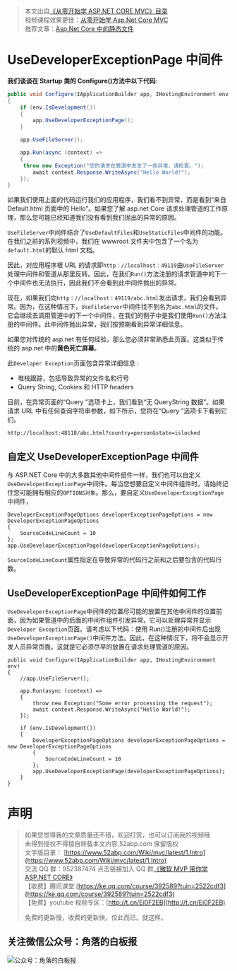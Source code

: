 > 本文出自[《从零开始学 ASP.NET CORE MVC》目录](https://www.52abp.com/wiki/mvc/0.1.4/1.Intro) </br>
> 视频课程效果更佳：[从零开始学 Asp.Net Core MVC](https://study.163.com/course/courseMain.htm?courseId=1209215803&share=2&shareId=400000000309007) </br>
> 推荐文章：[Asp.Net Core 中的静态文件](https://www.52abp.com/wiki/mvc/latest/12.StaticFile)

# UseDeveloperExceptionPage 中间件

**我们谈谈在 Startup 类的 Configure()方法中以下代码**:

```csharp
public void Configure(IApplicationBuilder app, IHostingEnvironment env)
{
    if (env.IsDevelopment())
    {
        app.UseDeveloperExceptionPage();
    }

    app.UseFileServer();

    app.Run(async (context) =>
    {
     throw new Exception("您的请求在管道中发生了一些异常，请检查。");
        await context.Response.WriteAsync("Hello World!");
    });
}
```

如果我们使用上面的代码运行我们的应用程序，我们看不到异常，而是看到“来自 Default.html 页面中的 Hello”。如果您了解 asp.net Core 请求处理管道的工作原理，那么您可能已经知道我们没有看到我们抛出的异常的原因。

`UseFileServer`中间件结合了`UseDefaultFiles`和`UseStaticFiles`中间件的功能。在我们之前的系列视频中，我们在 wwwroot 文件夹中包含了一个名为`default.html`的默认 html 文档。

因此，对应用程序根 URL 的请求即`http：//localhost：49119`由`UseFileServer`处理中间件和管道从那里反转。因此，在我们`Run()`方法注册的请求管道中的下一个中间件也无法执行，因此我们不会看到此中间件抛出的异常。

现在，如果我们向`http：//localhost：49119/abc.html`发出请求，我们会看到异常。因为，在这种情况下，`UseFileServer`中间件找不到名为`abc.html`的文件。
它会继续去调用管道中的下一个中间件，在我们的例子中是我们使用`Run()`方法注册的中间件。此中间件抛出异常，我们按预期看到异常详细信息。

如果您对传统的 asp.net 有任何经验，那么您必须非常熟悉此页面。这类似于传统的 asp.net 中的**黄色死亡屏幕**。

此`Developer Exception`页面包含异常详细信息 :

- 堆栈跟踪，包括导致异常的文件名和行号
- Query String, Cookies 和 HTTP headers

目前，在异常页面的“Query ”选项卡上，我们看到“无 QueryString 数据”。如果请求 URL 中有任何查询字符串参数，如下所示，您将在“Query ”选项卡下看到它们。

```
http://localhost:48118/abc.html?country=person&state=islocked
```

## 自定义 UseDeveloperExceptionPage 中间件

与 ASP.NET Core 中的大多数其他中间件组件一样，我们也可以自定义`UseDeveloperExceptionPage`中间件。每当您想要自定义中间件组件时，请始终记住您可能拥有相应的`OPTIONS对象`。那么，要自定义`UseDeveloperExceptionPage`中间件，

```
DeveloperExceptionPageOptions developerExceptionPageOptions = new DeveloperExceptionPageOptions
{
    SourceCodeLineCount = 10
};
app.UseDeveloperExceptionPage(developerExceptionPageOptions);
```

`SourceCodeLineCount`属性指定在导致异常的代码行之前和之后要包含的代码行数。

## UseDeveloperExceptionPage 中间件如何工作

`UseDeveloperExceptionPage`中间件的位置尽可能的放置在其他中间件的位置前面，因为如果管道中的后面的中间件组件引发异常，它可以处理异常并显示`Developer Exception`页面。请考虑以下代码：使用 Run()注册的中间件后出现`UseDeveloperExceptionPage()`中间件方法。因此，在这种情况下，将不会显示开发人员异常页面。这就是它必须尽早的放置在请求处理管道的原因。

```
public void Configure(IApplicationBuilder app, IHostingEnvironment env)
{
    //app.UseFileServer();

    app.Run(async (context) =>
    {
        throw new Exception("Some error processing the request");
        await context.Response.WriteAsync("Hello World!");
    });

    if (env.IsDevelopment())
    {
        DeveloperExceptionPageOptions developerExceptionPageOptions = new DeveloperExceptionPageOptions
        {
            SourceCodeLineCount = 10
        };
        app.UseDeveloperExceptionPage(developerExceptionPageOptions);
    }
}
```

# 声明

> 如果您觉得我的文章质量还不错，欢迎打赏，也可以订阅我的视频哦 </br>
> 未得到授权不得擅自转载本文内容,52abp.com 保留版权</br>
> 文字版目录： [https://www.52abp.com/Wiki/mvc/latest/1.Intro](https://www.52abp.com/Wiki/mvc/latest/1.Intro) </br>
> 交流 QQ 群：952387474 点击链接加入 QQ 群[《微软 MVP 带你学 ASP.NET CORE》](https://jq.qq.com/?_wv=1027&k=5nq4PFQ)</br>
> 【收费】腾讯课堂:[https://ke.qq.com/course/392589?tuin=2522cdf3](https://ke.qq.com/course/392589?tuin=2522cdf3) </br>
> 【免费】youtube 视频专区：[http://t.cn/Ei0F2EB](http://t.cn/Ei0F2EB) </br>
>
> 免费的更新慢，收费的更新快，仅此而已。就这样。 </br>

## 关注微信公众号：角落的白板报

![公众号：角落的白板报](https://upload-images.jianshu.io/upload_images/1979022-f19c505c18160c16.png)
